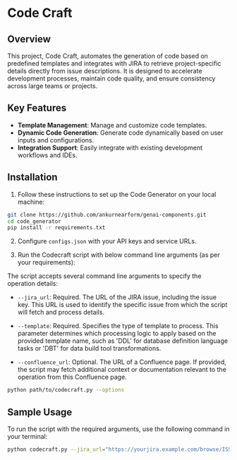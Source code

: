 # Code Craft

## Overview
This project, Code Craft, automates the generation of code based on predefined templates and integrates with JIRA to retrieve project-specific details directly from issue descriptions. It is designed to accelerate development processes, maintain code quality, and ensure consistency across large teams or projects.

## Key Features
- **Template Management**: Manage and customize code templates.
- **Dynamic Code Generation**: Generate code dynamically based on user inputs and configurations.
- **Integration Support**: Easily integrate with existing development workflows and IDEs.

## Installation

1) Follow these instructions to set up the Code Generator on your local machine:

```bash
git clone https://github.com/ankurnearform/genai-components.git
cd code_generator
pip install -r requirements.txt
```
2) Configure `configs.json` with your API keys and service URLs.

3) Run the Codecraft script with below command line arguments (as per your requirements):

The script accepts several command line arguments to specify the operation details:

- `--jira_url`: Required. The URL of the JIRA issue, including the issue key. This URL is used to identify the specific issue from which the script will fetch and process details.
  
- `--template`: Required. Specifies the type of template to process. This parameter determines which processing logic to apply based on the provided template name, such as 'DDL' for database definition language tasks or 'DBT' for data build tool transformations.

- `--confluence_url`: Optional. The URL of a Confluence page. If provided, the script may fetch additional context or documentation relevant to the operation from this Confluence page.

```bash
python path/to/codecraft.py --options
```
## Sample Usage

To run the script with the required arguments, use the following command in your terminal:

```bash
python codecraft.py --jira_url="https://yourjira.example.com/browse/ISSUE-123" --template="DDL"